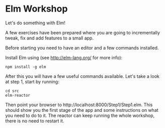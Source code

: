 
Elm Workshop
===============================================================================

Let's do something with Elm!

A few exercises have been prepared where you are going to incrementally
tweak, fix and add features to a small app.

Before starting you need to have an editor and a few commands installed.

Install Elm using (see http://elm-lang.org/ for more info):

```
npm install -g elm
```

After this you will have a few useful commands available. Let's take a look at
step 1, start by running:

```
cd src
elm-reactor
```

Then point your browser to http://localhost:8000/Step1/Step1.elm.
This should show you the first stage of the app and some instructions on what
you need to do to it. The reactor can keep running the whole workshop, there is
no need to restart it.

